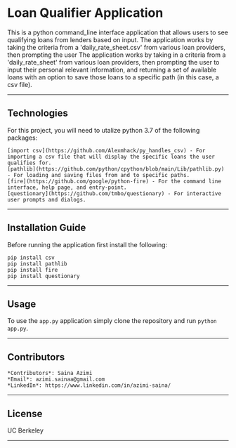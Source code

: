 # **Loan Qualifier Application**
This is a python command_line interface application that allows users to see qualifying loans from lenders based on input. The application works by taking the criteria from a 'daily_rate_sheet.csv' from various loan providers, then prompting the user
The application works by taking in a criteria from a 'daily_rate_sheet' from various loan providers, then prompting the user to input their personal relevant information, and returning a set of available loans with an option to save those loans to a specific path (in this case, a csv file).

---

## Technologies
For this project, you will need to utalize python 3.7 of the following packages:
```
[import csv](https://github.com/Alexmhack/py_handles_csv) - For importing a csv file that will display the specific loans the user qualifies for. 
[pathlib](https://github.com/python/cpython/blob/main/Lib/pathlib.py) - For loading and saving files from and to specific paths.
[fire](https://github.com/google/python-fire) - For the command line interface, help page, and entry-point.
[questionary](https://github.com/tmbo/questionary) - For interactive user prompts and dialogs. 
```


---

## Installation Guide
Before running the application first install the following:
```
pip install csv  
pip install pathlib 
pip install fire  
pip install questionary 
```

---

## Usage
To use the `app.py` application simply clone the repository and run `python app.py`. 


---

## Contributors
```
*Contributors*: Saina Azimi
*Email*: azimi.sainaa@gmail.com
*LinkedIn*: https://www.linkedin.com/in/azimi-saina/ 
```

---

## License
UC Berkeley

---